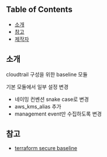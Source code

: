 ## Table of Contents

- [소개](#소개)
- [참고](#참고)
- [제작자](#제작자)

## 소개
cloudtrail 구성을 위한 baseline 모듈

기본 모듈에서 일부 설정 변경
- 네이밍 컨벤션 snake case로 변경
- aws_kms_alias 추가
- management event만 수집하도록 변경

## 참고
- [terraform secure baseline](https://github.com/nozaq/terraform-aws-secure-baseline/tree/main/modules/cloudtrail-baseline)
